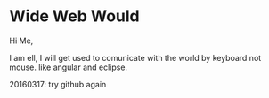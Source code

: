 # Wide Web Would

Hi Me,

I am ell, I will get used to comunicate with the world by keyboard not mouse.
like angular and eclipse.

20160317: try github again
